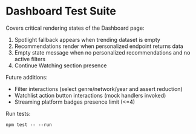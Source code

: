 # Dashboard Test Suite

Covers critical rendering states of the Dashboard page:

1. Spotlight fallback appears when trending dataset is empty
2. Recommendations render when personalized endpoint returns data
3. Empty state message when no personalized recommendations and no active filters
4. Continue Watching section presence

Future additions:
- Filter interactions (select genre/network/year and assert reduction)
- Watchlist action button interactions (mock handlers invoked)
- Streaming platform badges presence limit (<=4)

Run tests:

```
npm test -- --run
```
